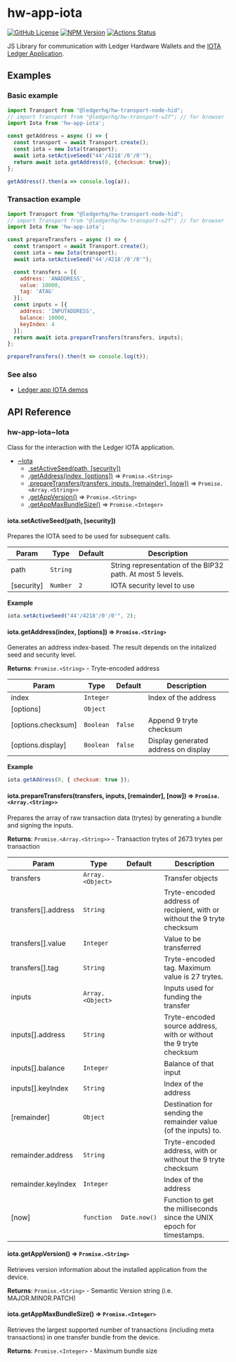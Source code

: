 # hw-app-iota

[![GitHub License](https://img.shields.io/badge/License-Apache%202.0-blue.svg)](https://raw.githubusercontent.com/IOTA-Ledger/hw-app-iota.js/master/LICENSE)
[![NPM Version](https://img.shields.io/npm/v/hw-app-iota)](https://www.npmjs.com/package/hw-app-iota)
[![Actions Status](https://github.com/IOTA-Ledger/hw-app-iota.js/workflows/Node.js%20CI/badge.svg)](https://github.com/IOTA-Ledger/hw-app-iota.js/actions)

JS Library for communication with Ledger Hardware Wallets and the [IOTA Ledger Application](https://github.comIOTA-Ledger/blue-app-iota).

## Examples

### Basic example
```js
import Transport from "@ledgerhq/hw-transport-node-hid";
// import Transport from "@ledgerhq/hw-transport-u2f"; // for browser
import Iota from 'hw-app-iota';

const getAddress = async () => {
  const transport = await Transport.create();
  const iota = new Iota(transport);
  await iota.setActiveSeed("44'/4218'/0'/0'");
  return await iota.getAddress(0, {checksum: true});
};

getAddress().then(a => console.log(a));
```

### Transaction example
```js
import Transport from "@ledgerhq/hw-transport-node-hid";
// import Transport from "@ledgerhq/hw-transport-u2f"; // for browser
import Iota from 'hw-app-iota';

const prepareTransfers = async () => {
  const transport = await Transport.create();
  const iota = new Iota(transport);
  await iota.setActiveSeed("44'/4218'/0'/0'");

  const transfers = [{
    address: 'ANADDRESS',
    value: 10000,
    tag: 'ATAG'
  }];
  const inputs = [{
    address: 'INPUTADDRESS',
    balance: 10000,
    keyIndex: 4
  }];
  return await iota.prepareTransfers(transfers, inputs);
};

prepareTransfers().then(t => console.log(t));
```

### See also

- [Ledger app IOTA demos](https://github.com/IOTA-ledger/ledger-app-iota-demos)

## API Reference

### hw-app-iota~Iota
Class for the interaction with the Ledger IOTA application.

* [~Iota](#module_hw-app-iota..Iota)
    * [.setActiveSeed(path, [security])](#module_hw-app-iota..Iota+setActiveSeed)
    * [.getAddress(index, [options])](#module_hw-app-iota..Iota+getAddress) ⇒ <code>Promise.&lt;String&gt;</code>
    * [.prepareTransfers(transfers, inputs, [remainder], [now])](#module_hw-app-iota..Iota+prepareTransfers) ⇒ <code>Promise.&lt;Array.&lt;String&gt;&gt;</code>
    * [.getAppVersion()](#module_hw-app-iota..Iota+getAppVersion) ⇒ <code>Promise.&lt;String&gt;</code>
    * [.getAppMaxBundleSize()](#module_hw-app-iota..Iota+getAppMaxBundleSize) ⇒ <code>Promise.&lt;Integer&gt;</code>

<a name="module_hw-app-iota..Iota+setActiveSeed"></a>

#### iota.setActiveSeed(path, [security])
Prepares the IOTA seed to be used for subsequent calls. 

| Param | Type | Default | Description |
| --- | --- | --- | --- |
| path | <code>String</code> |  | String representation of the BIP32 path. At most 5 levels. |
| [security] | <code>Number</code> | <code>2</code> | IOTA security level to use |

**Example**  
```js
iota.setActiveSeed("44'/4218'/0'/0'", 2);
```
<a name="module_hw-app-iota..Iota+getAddress"></a>

#### iota.getAddress(index, [options]) ⇒ <code>Promise.&lt;String&gt;</code>
Generates an address index-based.
The result depends on the initalized seed and security level.

**Returns**: <code>Promise.&lt;String&gt;</code> - Tryte-encoded address  

| Param | Type | Default | Description |
| --- | --- | --- | --- |
| index | <code>Integer</code> |  | Index of the address |
| [options] | <code>Object</code> |  |  |
| [options.checksum] | <code>Boolean</code> | <code>false</code> | Append 9 tryte checksum |
| [options.display] | <code>Boolean</code> | <code>false</code> | Display generated address on display |

**Example**  
```js
iota.getAddress(0, { checksum: true });
```
<a name="module_hw-app-iota..Iota+prepareTransfers"></a>

#### iota.prepareTransfers(transfers, inputs, [remainder], [now]) ⇒ <code>Promise.&lt;Array.&lt;String&gt;&gt;</code>
Prepares the array of raw transaction data (trytes) by generating a bundle and signing the inputs.

**Returns**: <code>Promise.&lt;Array.&lt;String&gt;&gt;</code> - Transaction trytes of 2673 trytes per transaction  

| Param | Type | Default | Description |
| --- | --- | --- | --- |
| transfers | <code>Array.&lt;Object&gt;</code> |  | Transfer objects |
| transfers[].address | <code>String</code> |  | Tryte-encoded address of recipient, with or without the 9 tryte checksum |
| transfers[].value | <code>Integer</code> |  | Value to be transferred |
| transfers[].tag | <code>String</code> |  | Tryte-encoded tag. Maximum value is 27 trytes. |
| inputs | <code>Array.&lt;Object&gt;</code> |  | Inputs used for funding the transfer |
| inputs[].address | <code>String</code> |  | Tryte-encoded source address, with or without the 9 tryte checksum |
| inputs[].balance | <code>Integer</code> |  | Balance of that input |
| inputs[].keyIndex | <code>String</code> |  | Index of the address |
| [remainder] | <code>Object</code> |  | Destination for sending the remainder value (of the inputs) to. |
| remainder.address | <code>String</code> |  | Tryte-encoded address, with or without the 9 tryte checksum |
| remainder.keyIndex | <code>Integer</code> |  | Index of the address |
| [now] | <code>function</code> | <code>Date.now()</code> | Function to get the milliseconds since the UNIX epoch for timestamps. |

<a name="module_hw-app-iota..Iota+getAppVersion"></a>

#### iota.getAppVersion() ⇒ <code>Promise.&lt;String&gt;</code>
Retrieves version information about the installed application from the device.

**Returns**: <code>Promise.&lt;String&gt;</code> - Semantic Version string (i.e. MAJOR.MINOR.PATCH)  
<a name="module_hw-app-iota..Iota+getAppMaxBundleSize"></a>

#### iota.getAppMaxBundleSize() ⇒ <code>Promise.&lt;Integer&gt;</code>
Retrieves the largest supported number of transactions (including meta transactions)
in one transfer bundle from the device.

**Returns**: <code>Promise.&lt;Integer&gt;</code> - Maximum bundle size  
